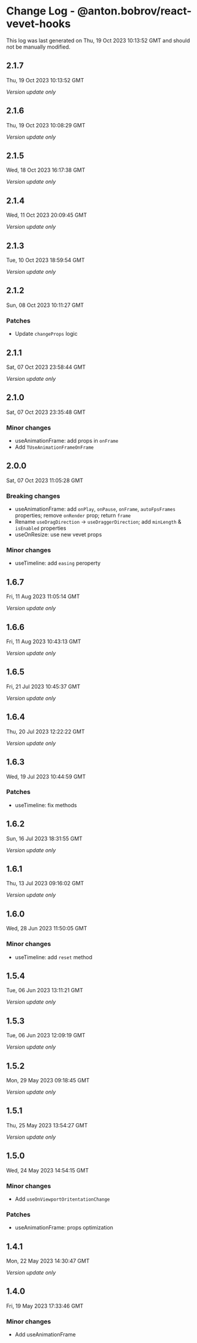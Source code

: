 # Change Log - @anton.bobrov/react-vevet-hooks

This log was last generated on Thu, 19 Oct 2023 10:13:52 GMT and should not be manually modified.

## 2.1.7
Thu, 19 Oct 2023 10:13:52 GMT

_Version update only_

## 2.1.6
Thu, 19 Oct 2023 10:08:29 GMT

_Version update only_

## 2.1.5
Wed, 18 Oct 2023 16:17:38 GMT

_Version update only_

## 2.1.4
Wed, 11 Oct 2023 20:09:45 GMT

_Version update only_

## 2.1.3
Tue, 10 Oct 2023 18:59:54 GMT

_Version update only_

## 2.1.2
Sun, 08 Oct 2023 10:11:27 GMT

### Patches

-  Update `changeProps` logic

## 2.1.1
Sat, 07 Oct 2023 23:58:44 GMT

_Version update only_

## 2.1.0
Sat, 07 Oct 2023 23:35:48 GMT

### Minor changes

- useAnimationFrame: add props in `onFrame`
- Add `TUseAnimationFrameOnFrame`

## 2.0.0
Sat, 07 Oct 2023 11:05:28 GMT

### Breaking changes

- useAnimationFrame: add `onPlay`, `onPause`, `onFrame`, `autoFpsFrames` properties; remove `onRender` prop; return `frame`
- Rename `useDragDirection` -> `useDraggerDirection`; add `minLength` & `isEnabled` properties
- useOnResize: use new vevet props

### Minor changes

- useTimeline: add `easing` peroperty

## 1.6.7
Fri, 11 Aug 2023 11:05:14 GMT

_Version update only_

## 1.6.6
Fri, 11 Aug 2023 10:43:13 GMT

_Version update only_

## 1.6.5
Fri, 21 Jul 2023 10:45:37 GMT

_Version update only_

## 1.6.4
Thu, 20 Jul 2023 12:22:22 GMT

_Version update only_

## 1.6.3
Wed, 19 Jul 2023 10:44:59 GMT

### Patches

- useTimeline: fix methods

## 1.6.2
Sun, 16 Jul 2023 18:31:55 GMT

_Version update only_

## 1.6.1
Thu, 13 Jul 2023 09:16:02 GMT

_Version update only_

## 1.6.0
Wed, 28 Jun 2023 11:50:05 GMT

### Minor changes

- useTimeline: add `reset` method

## 1.5.4
Tue, 06 Jun 2023 13:11:21 GMT

_Version update only_

## 1.5.3
Tue, 06 Jun 2023 12:09:19 GMT

_Version update only_

## 1.5.2
Mon, 29 May 2023 09:18:45 GMT

_Version update only_

## 1.5.1
Thu, 25 May 2023 13:54:27 GMT

_Version update only_

## 1.5.0
Wed, 24 May 2023 14:54:15 GMT

### Minor changes

- Add `useOnViewportOritentationChange`

### Patches

- useAnimationFrame: props optimization

## 1.4.1
Mon, 22 May 2023 14:30:47 GMT

_Version update only_

## 1.4.0
Fri, 19 May 2023 17:33:46 GMT

### Minor changes

- Add useAnimationFrame

